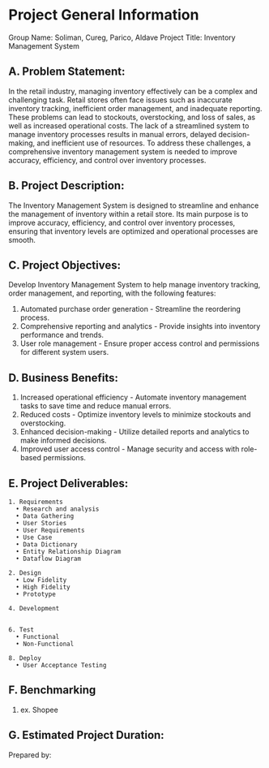 # Project General Information

Group Name: Soliman, Cureg, Parico, Aldave
Project Title: Inventory Management System

## A. Problem Statement:

In the retail industry, managing inventory effectively can be a complex and challenging task. Retail stores often face issues such as inaccurate inventory tracking, inefficient order management, and inadequate reporting. These problems can lead to stockouts, overstocking, and loss of sales, as well as increased operational costs. The lack of a streamlined system to manage inventory processes results in manual errors, delayed decision-making, and inefficient use of resources. To address these challenges, a comprehensive inventory management system is needed to improve accuracy, efficiency, and control over inventory processes.

## B. Project Description:

The Inventory Management System is designed to streamline and enhance the management of inventory within a retail store. Its main purpose is to improve accuracy, efficiency, and control over inventory processes, ensuring that inventory levels are optimized and operational processes are smooth.



## C. Project Objectives:

Develop Inventory Management System to help manage inventory tracking, order management, and reporting, with the following features:
1.	Automated purchase order generation - Streamline the reordering process.
2.	Comprehensive reporting and analytics - Provide insights into inventory performance and trends.
3.	User role management - Ensure proper access control and permissions for different system users.



## D. Business Benefits:
1.	Increased operational efficiency - Automate inventory management tasks to save time and reduce manual errors.
2.	Reduced costs - Optimize inventory levels to minimize stockouts and overstocking.
3.	Enhanced decision-making - Utilize detailed reports and analytics to make informed decisions.
4.	Improved user access control - Manage security and access with role-based permissions.


## E. Project Deliverables:
    1. Requirements
      • Research and analysis
      • Data Gathering
      • User Stories
      • User Requirements
      • Use Case
      • Data Dictionary
      • Entity Relationship Diagram
      • Dataflow Diagram
    
    2. Design
      • Low Fidelity
      • High Fidelity
      • Prototype
    
    4. Development
       
    
    6. Test
      • Functional
      • Non-Functional
    
    8. Deploy
      • User Acceptance Testing

## F. Benchmarking
  1. ex. Shopee

## G. Estimated Project Duration:


Prepared by:
